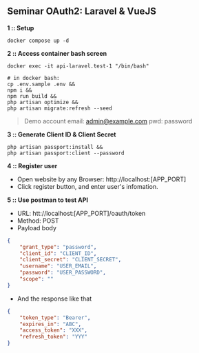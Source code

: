 Seminar OAuth2: Laravel & VueJS
---

__1 :: Setup__
```shell
docker compose up -d
```

__2 :: Access container bash screen__
```shell  
docker exec -it api-laravel.test-1 "/bin/bash"

# in docker bash:
cp .env.sample .env &&
npm i &&
npm run build &&
php artisan optimize &&
php artisan migrate:refresh --seed
```

> Demo account
> email: admin@example.com 
> pwd: password

__3 :: Generate Client ID & Client Secret__
```shell
php artisan passport:install &&
php artisan passport:client --password
```

__4 :: Register user__
+ Open website by any Browser: http://localhost:[APP_PORT]
+ Click register button, and enter user's infomation.

__5 :: Use postman to test API__
+ URL: htt://localhost:[APP_PORT]/oauth/token
+ Method: POST
+ Payload body 
```json
{
    "grant_type": "password",
    "client_id": "CLIENT_ID",
    "client_secret": "CLIENT_SECRET",
    "username": "USER_EMAIL",
    "password": "USER_PASSWORD",
    "scope": ""
}
```
+ And the response like that
```json
{
    "token_type": "Bearer",
    "expires_in": "ABC",
    "access_token": "XXX",
    "refresh_token": "YYY"
}
```


